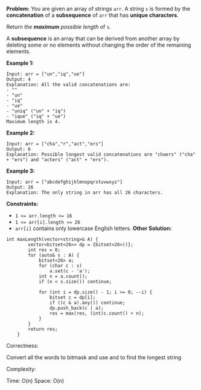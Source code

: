 **Problem:**
You are given an array of strings `arr`. A string `s` is formed by the **concatenation** of a **subsequence** of `arr` that has **unique characters**.

Return *the **maximum** possible length* of `s`.

A **subsequence** is an array that can be derived from another array by deleting some or no elements without changing the order of the remaining elements.

 

**Example 1:**

```
Input: arr = ["un","iq","ue"]
Output: 4
Explanation: All the valid concatenations are:
- ""
- "un"
- "iq"
- "ue"
- "uniq" ("un" + "iq")
- "ique" ("iq" + "ue")
Maximum length is 4.
```

**Example 2:**

```
Input: arr = ["cha","r","act","ers"]
Output: 6
Explanation: Possible longest valid concatenations are "chaers" ("cha" + "ers") and "acters" ("act" + "ers").
```

**Example 3:**

```
Input: arr = ["abcdefghijklmnopqrstuvwxyz"]
Output: 26
Explanation: The only string in arr has all 26 characters.
```

 

**Constraints:**

- `1 <= arr.length <= 16`
- `1 <= arr[i].length <= 26`
- `arr[i]` contains only lowercase English letters.
**Other Solution:**
```
int maxLength(vector<string>& A) {
        vector<bitset<26>> dp = {bitset<26>()};
        int res = 0;
        for (auto& s : A) {
            bitset<26> a;
            for (char c : s)
                a.set(c - 'a');
            int n = a.count();
            if (n < s.size()) continue;

            for (int i = dp.size() - 1; i >= 0; --i) {
                bitset c = dp[i];
                if ((c & a).any()) continue;
                dp.push_back(c | a);
                res = max(res, (int)c.count() + n);
            }
        }
        return res;
    }
```
Correctness:

Convert all the words to bitmask and use and to find the longest string

Complexity:

Time: O(n)
Space: O(n)